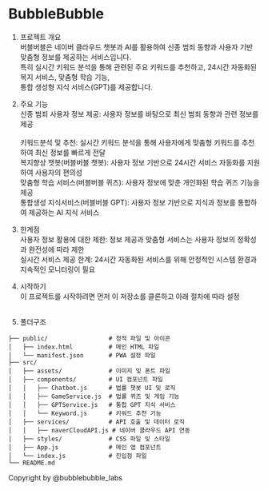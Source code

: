 # BubbleBubble


1. 프로젝트 개요<br>
버블버블은 네이버 클라우드 챗봇과 AI를 활용하여 신종 범죄 동향과 사용자 기반 맞춤형 정보를 제공하는 서비스입니다. <br>
특히 실시간 키워드 분석을 통해 관련된 주요 키워드를 추천하고, 24시간 자동화된 복지 서비스, 맞춤형 학습 기능, <br>
통합 생성형 지식 서비스(GPT)를 제공합니다.<br>

2. 주요 기능<br>
신종 범죄 사용자 정보 제공: 사용자 정보를 바탕으로 최신 범죄 동향과 관련 정보를 제공<br><br>
키워드분석 및 추천: 실시간 키워드 분석을 통해 사용자에게 맞춤형 키워드를 추천하여 최신 정보를 빠르게 전달<br>
복지향상 챗봇(버블버블 챗봇): 사용자 정보 기반으로 24시간 서비스 자동화를 지원하여 사용자의 편의성<br>
맞춤형 학습 서비스(버블버블 퀴즈): 사용자 정보에 맞춘 개인화된 학습 퀴즈 기능을 제공<br>
통합생성 지식서비스(버블버블 GPT): 사용자 정보 기반으로 지식과 정보를 통합하여 제공하는 AI 지식 서비스<br>

3. 한계점<br>
사용자 정보 활용에 대한 제한: 정보 제공과 맞춤형 서비스는 사용자 정보의 정확성과 완전성에 따라 제한<br>
실시간 서비스 제공 한계: 24시간 자동화된 서비스를 위해 안정적인 시스템 환경과 지속적인 모니터링이 필요<br>

4. 시작하기<br>
이 프로젝트를 시작하려면 먼저 이 저장소를 클론하고 아래 절차에 따라 설정<br><br>

5. 폴더구조<br> 
```
├── public/                 # 정적 파일 및 아이콘
│   ├── index.html          # 메인 HTML 파일
│   └── manifest.json       # PWA 설정 파일
├── src/
│   ├── assets/             # 이미지 및 폰트 파일
│   ├── components/         # UI 컴포넌트 파일
│   │   ├── Chatbot.js      # 법률 챗봇 UI 및 로직
│   │   ├── GameService.js  # 법률 퀴즈 및 게임 기능
│   │   ├── GPTService.js   # 통합 GPT 지식 서비스
│   │   └── Keyword.js      # 키워드 추천 기능
│   ├── services/           # API 호출 및 데이터 로직
│   │   ├── naverCloudAPI.js # 네이버 클라우드 API 연동
│   ├── styles/             # CSS 파일 및 스타일
│   ├── App.js              # 메인 앱 컴포넌트
│   └── index.js            # 진입점 파일
└── README.md
```

Copyright by @bubblebubble_labs
